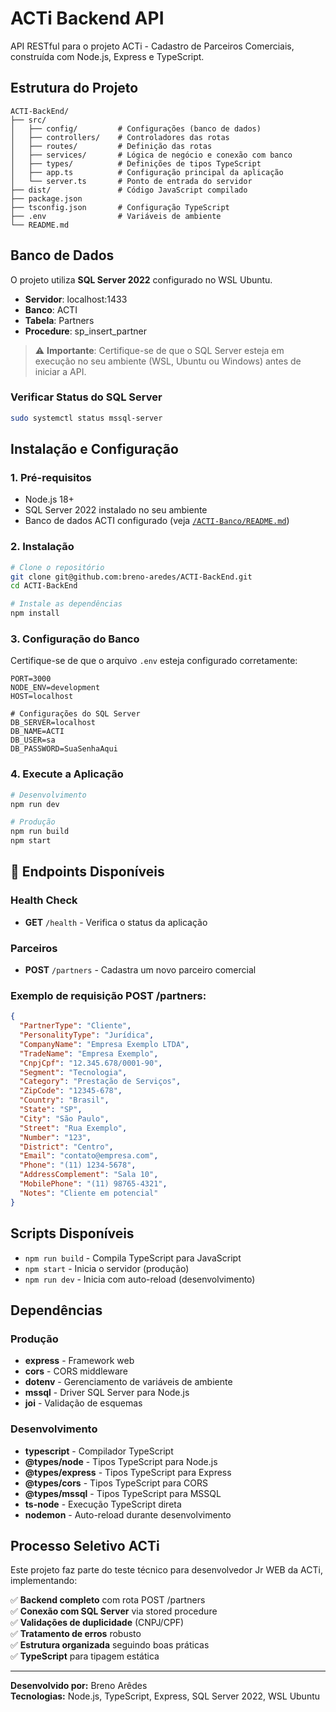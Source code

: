 # ACTi Backend API

API RESTful para o projeto ACTi - Cadastro de Parceiros Comerciais, construída com Node.js, Express e TypeScript.

## Estrutura do Projeto

```
ACTI-BackEnd/
├── src/
│   ├── config/         # Configurações (banco de dados)
│   ├── controllers/    # Controladores das rotas
│   ├── routes/         # Definição das rotas
│   ├── services/       # Lógica de negócio e conexão com banco
│   ├── types/          # Definições de tipos TypeScript
│   ├── app.ts          # Configuração principal da aplicação
│   └── server.ts       # Ponto de entrada do servidor
├── dist/               # Código JavaScript compilado
├── package.json
├── tsconfig.json       # Configuração TypeScript
├── .env                # Variáveis de ambiente
└── README.md
```

## Banco de Dados

O projeto utiliza **SQL Server 2022** configurado no WSL Ubuntu.

- **Servidor**: localhost:1433
- **Banco**: ACTI
- **Tabela**: Partners
- **Procedure**: sp_insert_partner

> ⚠️ **Importante**: Certifique-se de que o SQL Server esteja em execução no seu ambiente (WSL, Ubuntu ou Windows) antes de iniciar a API.

### Verificar Status do SQL Server

```bash
sudo systemctl status mssql-server
```

## Instalação e Configuração

### 1. Pré-requisitos

- Node.js 18+
- SQL Server 2022 instalado no seu ambiente
- Banco de dados ACTI configurado (veja [`/ACTI-Banco/README.md`](https://github.com/breno-aredes/ACTI-Banco/blob/main/README.md))

### 2. Instalação

```bash
# Clone o repositório
git clone git@github.com:breno-aredes/ACTI-BackEnd.git
cd ACTI-BackEnd

# Instale as dependências
npm install
```

### 3. Configuração do Banco

Certifique-se de que o arquivo `.env` esteja configurado corretamente:

```env
PORT=3000
NODE_ENV=development
HOST=localhost

# Configurações do SQL Server
DB_SERVER=localhost
DB_NAME=ACTI
DB_USER=sa
DB_PASSWORD=SuaSenhaAqui
```

### 4. Execute a Aplicação

```bash
# Desenvolvimento
npm run dev

# Produção
npm run build
npm start
```

## 📡 Endpoints Disponíveis

### Health Check

- **GET** `/health` - Verifica o status da aplicação

### Parceiros

- **POST** `/partners` - Cadastra um novo parceiro comercial

### Exemplo de requisição POST /partners:

```json
{
  "PartnerType": "Cliente",
  "PersonalityType": "Jurídica",
  "CompanyName": "Empresa Exemplo LTDA",
  "TradeName": "Empresa Exemplo",
  "CnpjCpf": "12.345.678/0001-90",
  "Segment": "Tecnologia",
  "Category": "Prestação de Serviços",
  "ZipCode": "12345-678",
  "Country": "Brasil",
  "State": "SP",
  "City": "São Paulo",
  "Street": "Rua Exemplo",
  "Number": "123",
  "District": "Centro",
  "Email": "contato@empresa.com",
  "Phone": "(11) 1234-5678",
  "AddressComplement": "Sala 10",
  "MobilePhone": "(11) 98765-4321",
  "Notes": "Cliente em potencial"
}
```

## Scripts Disponíveis

- `npm run build` - Compila TypeScript para JavaScript
- `npm start` - Inicia o servidor (produção)
- `npm run dev` - Inicia com auto-reload (desenvolvimento)

## Dependências

### Produção

- **express** - Framework web
- **cors** - CORS middleware
- **dotenv** - Gerenciamento de variáveis de ambiente
- **mssql** - Driver SQL Server para Node.js
- **joi** - Validação de esquemas

### Desenvolvimento

- **typescript** - Compilador TypeScript
- **@types/node** - Tipos TypeScript para Node.js
- **@types/express** - Tipos TypeScript para Express
- **@types/cors** - Tipos TypeScript para CORS
- **@types/mssql** - Tipos TypeScript para MSSQL
- **ts-node** - Execução TypeScript direta
- **nodemon** - Auto-reload durante desenvolvimento

## Processo Seletivo ACTi

Este projeto faz parte do teste técnico para desenvolvedor Jr WEB da ACTi, implementando:

✅ **Backend completo** com rota POST /partners  
✅ **Conexão com SQL Server** via stored procedure  
✅ **Validações de duplicidade** (CNPJ/CPF)  
✅ **Tratamento de erros** robusto  
✅ **Estrutura organizada** seguindo boas práticas  
✅ **TypeScript** para tipagem estática

---

**Desenvolvido por:** Breno Arêdes  
**Tecnologias:** Node.js, TypeScript, Express, SQL Server 2022, WSL Ubuntu
